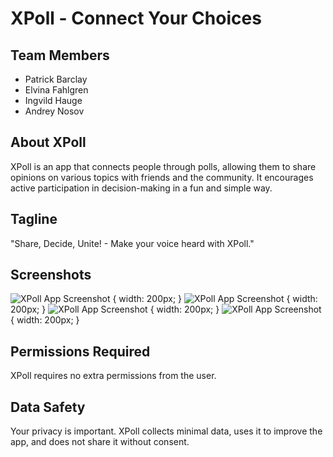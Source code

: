 # XPoll - Connect Your Choices

## Team Members
- Patrick Barclay
- Elvina Fahlgren
- Ingvild Hauge
- Andrey Nosov

## About XPoll
XPoll is an app that connects people through polls, allowing them to share opinions on various topics with friends and the community. It encourages active participation in decision-making in a fun and simple way.

## Tagline
"Share, Decide, Unite! - Make your voice heard with XPoll."

## Screenshots
![XPoll App Screenshot](screenshots/Loading_Screen.png) { width: 200px; }
![XPoll App Screenshot](screenshots/friends.png) { width: 200px; }
![XPoll App Screenshot](screenshots/feed.png) { width: 200px; }
![XPoll App Screenshot](screenshots/add_poll.png) { width: 200px; }

## Permissions Required
XPoll requires no extra permissions from the user.

## Data Safety
Your privacy is important. XPoll collects minimal data, uses it to improve the app, and does not share it without consent.

